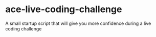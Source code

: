 # ace-live-coding-challenge
A small startup script that will give you more confidence during a live coding challenge
